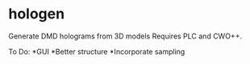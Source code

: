# hologen
Generate DMD holograms from 3D models
Requires PLC and CWO++.

To Do:
*GUI
*Better structure
*Incorporate sampling
